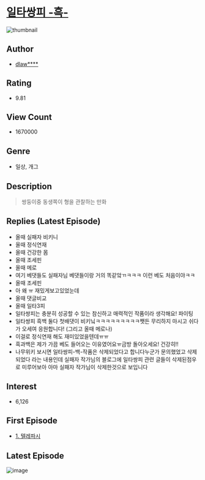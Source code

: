# [일타쌍피 -흑-](https://comic.naver.com/bestChallenge/list?titleId=719280)
![thumbnail](https://image-comic.pstatic.net/user_contents_data/challenge_comic/2019/04/01/317564/thumbnail_202x1649881eca9_8db2_4cfb_9795_8966a5957bd3_00000363.JPEG)

## Author
- [dlaw****](https://comic.naver.com/artistTitle?id=317564)

## Rating
- 9.81

## View Count
- 1670000

## Genre
- 일상, 개그

## Description
> 쌍둥이중 동생쪽이 형을 관찰하는 만화

## Replies (Latest Episode)
- 올때 실패자 비키니
- 올때 정식연재
- 올때 건강한 몸
- 올때 조세핀
- 올때 메로
- 여기 베댓들도 실패자님 베댓들이랑 거의 똑같앜ㄲㅋㅋㅋ 이런 베도 처음이야ㅋㅋ
- 올때 조세핀
- 아 왜 ㅠ 재밌게보고있었눈데
- 올때 댓글비교
- 올때 일타3피
- 일타쌍피는 충분히 성공할 수 있는 참신하고 매력적인 작품이라 생각해요! 파이팅
- 일타쌍피 흑백 둘다 첫배댓이 비키닠ㅋㅋㅋㅋㅋㅋㅋㅋㅋ쨋든 무리하지 마시고 쉬다가 오세여 응원합니다! (그리고 올때 메로나)
- 이걸로 정식연재 해도 재미있었을텐데ㅠㅠ
- 흑과백은 제가 가끔 베도 들어오는 이유였어요ㅠ금방 돌아오세요! 건강히!!
- 나무위키 보시면 일타쌍피-백-작품은 삭제되었다고 합니다누군가 문의했었고 삭제되었다 라는 내용인데 실패자 작가님의 블로그에 일타쌍피 관련 글들이 삭제된점우로 미루어보아 아마 실패자 작가님이 삭제한것으로 보입니다

## Interest
- 6,126

## First Episode
- [1. 텔레파시](https://comic.naver.com/bestChallenge/detail?titleId=719280&no=13)

## Latest Episode
![image](https://image-comic.pstatic.net/user_contents_data/challenge_comic/2020/01/17/317564/upload_7147265600886748981.jpeg)
